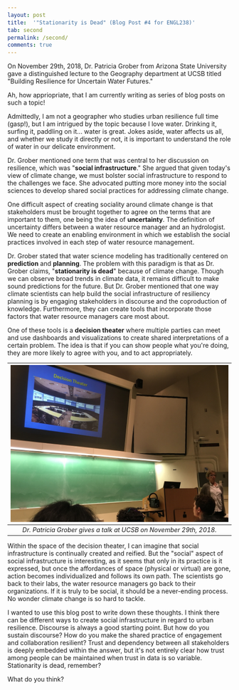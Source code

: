 ```yaml
---
layout: post
title:  '"Stationarity is Dead" (Blog Post #4 for ENGL238)'
tab: second
permalink: /second/
comments: true
---
```


On November 29th, 2018, Dr. Patricia Grober from Arizona State University gave a distinguished lecture to the Geography department at UCSB titled "Building Resilience for Uncertain Water Futures."

Ah, how appriopriate, that I am currently writing as series of blog posts on such a topic!

Admittedly, I am not a geographer who studies urban resilience full time (gasp!), but I am intrigued by the topic because I love water. Drinking it, surfing it, paddling on it... water is great. Jokes aside, water affects us all, and whether we study it directly or not, it is important to understand the role of water in our delicate environment.

Dr. Grober mentioned one term that was central to her discussion on resilience, which was "**social infrastructure**." She argued that given today's view of climate change, we must bolster social infrastructure to respond to the challenges we face. She advocated putting more money into the social sciences to develop shared social practices for addressing climate change.

One difficult aspect of creating sociality around climate change is that stakeholders must be brought together to agree on the terms that are important to them, one being the idea of **uncertainty**. The definition of uncertainty differs between a water resource manager and an hydrologist. We need to create an enabling environment in which we establish the social practices involved in each step of water resource management.

Dr. Grober stated that water science modeling has traditionally centered on **prediction** and **planning**. The problem with this paradigm is that as Dr. Grober claims, "**stationarity is dead**" because of climate change. Though we can observe broad trends in climate data, it remains difficult to make sound predictions for the future. But Dr. Grober mentioned that one way climate scientists can help build the social infrastructure of resiliency planning is by engaging stakeholders in discourse and the coproduction of knowledge. Furthermore, they can create tools that incorporate those factors that water resource managers care most about.

One of these tools is a **decision theater** where multiple parties can meet and use dashboards and visualizations to create shared interpretations of a certain problem. The idea is that if you can show people what you're doing, they are more likely to agree with you, and to act appropriately.

| ![Islais Creek](https://raw.githubusercontent.com/sburtner/critical_infrastructure/master/images/pat_grober.JPG) | 
|:--:| 
| *Dr. Patricia Grober gives a talk at UCSB on November 29th, 2018.* |

Within the space of the decision theater, I can imagine that social infrastructure is continually created and reified. But the "social" aspect of social infrastructure is interesting, as it seems that only in its practice is it expressed, but once the affordances of space (physical or virtual) are gone, action becomes individualized and follows its own path. The scientists go back to their labs, the water resource managers go back to their organizations. If it is truly to be social, it should be a never-ending process. No wonder climate change is so hard to tackle.

I wanted to use this blog post to write down these thoughts. I think there can be different ways to create social infrastructure in regard to urban resilience. Discourse is always a good starting point. But how do you sustain discourse? How do you make the shared practice of engagement and collaboration resilient? Trust and dependency between all stakeholders is deeply embedded within the answer, but it's not entirely clear how trust among people can be maintained when trust in data is so variable. Stationarity is dead, remember?

What do you think?
